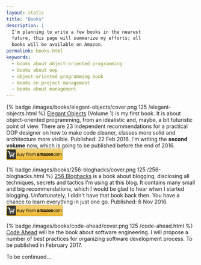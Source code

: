 ```yaml
---
layout: static
title: "Books"
description: |
  I'm planning to write a few books in the nearest
  future, this page will summarize my efforts; all
  books will be available on Amazon.
permalink: books.html
keywords:
  - books about object-oriented programming
  - books about oop
  - object-oriented programming book
  - books on project management
  - books about management
---
```


{% badge /images/books/elegant-objects/cover.png 125 /elegant-objects.html %}
[Elegant Objects](/elegant-objects.html) (Volume 1)
is my first book. It is about object-oriented
programming, from an idealistic and, maybe, a bit futuristic
point of view. There are 23 independent recommendations for
a practical OOP designer on how to make code cleaner, classes
more solid and architecture more visible.
Published: 22 Feb 2016. I'm writing the **second volume** now,
which is going to be published before the end of 2016.
<br/>
<a href="http://goo.gl/W2WVMk"><img src='/images/books/amazon-buy-button.png' style='height:30px'/></a>

{% badge /images/books/256-bloghacks/cover.png 125 /256-bloghacks.html %}
[256 Bloghacks](/256-bloghacks.html) is a book about blogging,
disclosing all techniques, secrets and tactics I'm using at this blog.
It contains many small and big recommendations,
which I would be glad to hear when I started blogging. Unfortunately,
I didn't have that book back then. You have a chance to learn everything
in just one go. Published: 6 Nov 2016.
<br/>
<a href="https://goo.gl/DUcXm9"><img src='/images/books/amazon-buy-button.png' style='height:30px'/></a>

{% badge /images/books/code-ahead/cover.png 125 /code-ahead.html %}
[Code Ahead](/code-ahead.html) will be the book about software engineering. I will
propose a number of best practices for organizing software development
process. To be published in February 2017.

<div class="clear"></div>
To be continued...
